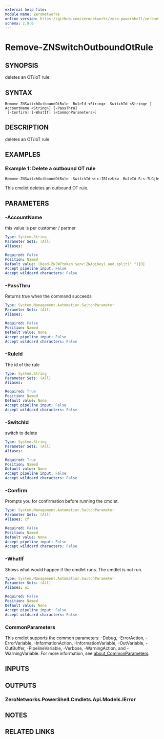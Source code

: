 ```yaml
---
external help file:
Module Name: ZeroNetworks
online version: https://github.com/zeronetworks/zero-powershell/zeronetworks/remove-znswitchoutboundotrule
schema: 2.0.0
---
```


# Remove-ZNSwitchOutboundOtRule

## SYNOPSIS
deletes an OT/IoT rule

## SYNTAX

```
Remove-ZNSwitchOutboundOtRule -RuleId <String> -SwitchId <String> [-AccountName <String>] [-PassThru]
 [-Confirm] [-WhatIf] [<CommonParameters>]
```

## DESCRIPTION
deletes an OT/IoT rule

## EXAMPLES

### Example 1: Delete a outbound OT rule
```powershell
Remove-ZNSwitchOutboundOtRule -SwitchId w:c:IBlczUkw -RuleId R:s:7LGjhvWE
```

This cmdlet deletes an outbound OT rule.

## PARAMETERS

### -AccountName
this value is per customer / partner

```yaml
Type: System.String
Parameter Sets: (All)
Aliases:

Required: False
Position: Named
Default value: (Read-ZNJWTtoken $env:ZNApiKey).aud.split(".")[0]
Accept pipeline input: False
Accept wildcard characters: False
```

### -PassThru
Returns true when the command succeeds

```yaml
Type: System.Management.Automation.SwitchParameter
Parameter Sets: (All)
Aliases:

Required: False
Position: Named
Default value: None
Accept pipeline input: False
Accept wildcard characters: False
```

### -RuleId
The id of the rule

```yaml
Type: System.String
Parameter Sets: (All)
Aliases:

Required: True
Position: Named
Default value: None
Accept pipeline input: False
Accept wildcard characters: False
```

### -SwitchId
switch to delete

```yaml
Type: System.String
Parameter Sets: (All)
Aliases:

Required: True
Position: Named
Default value: None
Accept pipeline input: False
Accept wildcard characters: False
```

### -Confirm
Prompts you for confirmation before running the cmdlet.

```yaml
Type: System.Management.Automation.SwitchParameter
Parameter Sets: (All)
Aliases: cf

Required: False
Position: Named
Default value: None
Accept pipeline input: False
Accept wildcard characters: False
```

### -WhatIf
Shows what would happen if the cmdlet runs.
The cmdlet is not run.

```yaml
Type: System.Management.Automation.SwitchParameter
Parameter Sets: (All)
Aliases: wi

Required: False
Position: Named
Default value: None
Accept pipeline input: False
Accept wildcard characters: False
```

### CommonParameters
This cmdlet supports the common parameters: -Debug, -ErrorAction, -ErrorVariable, -InformationAction, -InformationVariable, -OutVariable, -OutBuffer, -PipelineVariable, -Verbose, -WarningAction, and -WarningVariable. For more information, see [about_CommonParameters](http://go.microsoft.com/fwlink/?LinkID=113216).

## INPUTS

## OUTPUTS

### ZeroNetworks.PowerShell.Cmdlets.Api.Models.IError

## NOTES

## RELATED LINKS

